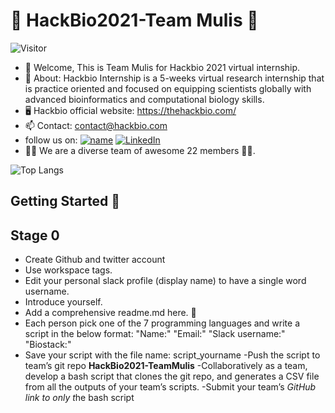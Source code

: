 # :stars: **HackBio2021-Team Mulis** :stars:
   ![Visitor](https://visitor-badge.laobi.icu/badge?page_id=pragnapcu.HackBio2021-TeamMulis)
- 👋 Welcome, This is Team Mulis for Hackbio 2021 virtual internship.
- 🌱 About: Hackbio Internship is a 5-weeks virtual research internship that is practice oriented and focused on equipping scientists globally with advanced bioinformatics and      computational biology skills.
- :desktop_computer: Hackbio official website: https://thehackbio.com/
- 📫 Contact: contact@hackbio.com
- follow us on: [![name](http://i.imgur.com/wWzX9uB.png)](https://twitter.com/TheHackbio) <a href="<LinkedInURL>">![LinkedIn](https://img.shields.io/badge/https://ng.linkedin.com/company/hackbio?style=for-the-badge&logo=linkedin&logoColor=white)</a>
- :man_technologist: We are a diverse team of awesome 22 members 👩‍💻.

![Top Langs](https://github-readme-stats.vercel.app/api/top-langs/?username=pragnapcu&layout=compact)
## Getting Started :scroll:
## Stage 0
- Create Github and twitter account
- Use workspace tags.
- Edit your personal slack profile (display name) to have a single word username.
- Introduce yourself.
- Add a comprehensive readme.md here. :raising_hand:
- Each person pick one of the 7 programming languages and write a script in the below format:
"Name:"
"Email:"
"Slack username:"
"Biostack:"
- Save your script with the file name: script_yourname
-Push the script to team’s git repo **HackBio2021-TeamMulis**
-Collaboratively as a team, develop a bash script that clones the git repo, and generates a CSV file from all the outputs of your team’s scripts.
-Submit your team’s *_GitHub link to only_ t*he bash script 

